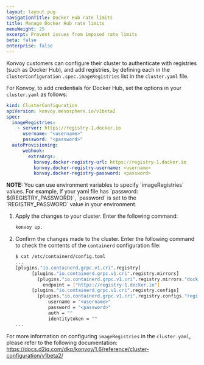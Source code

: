 ```yaml
---
layout: layout.pug
navigationTitle: Docker Hub rate limits
title: Manage Docker Hub rate limits
menuWeight: 25
excerpt: Prevent issues from imposed rate limits
beta: false
enterprise: false
---
```


<!-- markdownlint-disable MD004 MD007 MD025 MD030 MD018 MD034 -->

Konvoy customers can configure their cluster to authenticate with registries (such as Docker Hub), and add registries, by defining each in the `ClusterConfiguration` `.spec.imageRegistries` list in the `cluster.yaml` file.

For Konvoy, to add credentials for Docker Hub, set the options in your `cluster.yaml` as follows:

```yaml
kind: ClusterConfiguration
apiVersion: konvoy.mesosphere.io/v1beta2
spec:
  imageRegistries:
    - server: https://registry-1.docker.io
      username: "<username>"
      password: "<password>"
  autoProvisioning:
      webhook:
        extraArgs:
          konvoy.docker-registry-url: https://registry-1.docker.io
          konvoy.docker-registry-username: <username>
          konvoy.docker-registry-password: <password>
```

<p class="message--note"><strong>NOTE: </strong>You can use environment variables to specify `imageRegistries` values. For example, if your yaml file has `password: ${REGISTRY_PASSWORD}`, `password` is set to the `REGISTRY_PASSWORD` value in your environment.</p>

1. Apply the changes to your cluster. Enter the following command:

    ```bash
    konvoy up.
    ```

1. Confirm the changes made to the cluster. Enter the following command to check the contents of the `containerd` configuration file:

    ```bash
    $ cat /etc/containerd/config.toml
    ...
    [plugins."io.containerd.grpc.v1.cri".registry]
          [plugins."io.containerd.grpc.v1.cri".registry.mirrors]
            [plugins."io.containerd.grpc.v1.cri".registry.mirrors."docker.io"]
              endpoint = ["https://registry-1.docker.io"]
          [plugins."io.containerd.grpc.v1.cri".registry.configs]
            [plugins."io.containerd.grpc.v1.cri".registry.configs."registry-1.docker.io".auth]
                username = "<username>"
                password = "<password>"
                auth = ""
                identitytoken = ""
    ...
    ```

For more information on configuring `imageRegistries` in the `cluster.yaml`, please refer to the following documentation: https://docs.d2iq.com/dkp/konvoy/1.6/reference/cluster-configuration/v1beta2/
